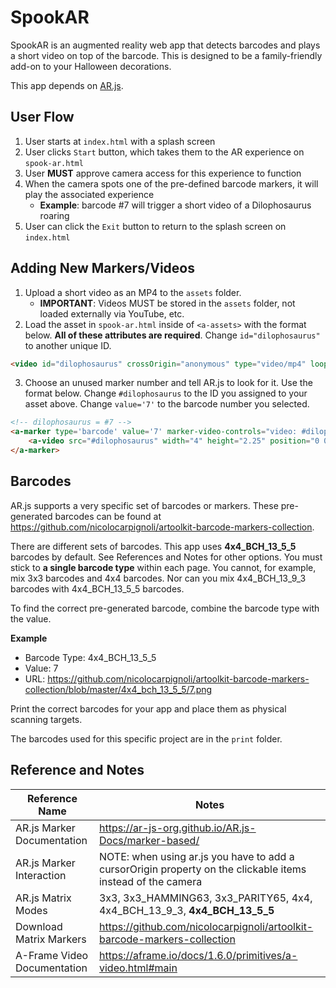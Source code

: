 # SpookAR

SpookAR is an augmented reality web app that detects barcodes and plays a short video on top of the barcode. This is designed to be a family-friendly add-on to your Halloween decorations.

This app depends on [AR.js](https://ar-js-org.github.io/AR.js-Docs/).

## User Flow

1. User starts at ```index.html``` with a splash screen
2. User clicks ```Start``` button, which takes them to the AR experience on ```spook-ar.html```
3. User **MUST** approve camera access for this experience to function
4. When the camera spots one of the pre-defined barcode markers, it will play the associated experience
    - **Example**: barcode #7 will trigger a short video of a Dilophosaurus roaring
5. User can click the ```Exit``` button to return to the splash screen on ```index.html```

## Adding New Markers/Videos

1. Upload a short video as an MP4 to the ```assets``` folder.
    - **IMPORTANT**: Videos MUST be stored in the ```assets``` folder, not loaded externally via YouTube, etc.
2. Load the asset in ```spook-ar.html``` inside of ```<a-assets>``` with the format below. **All of these attributes are required**. Change ```id="dilophosaurus"``` to another unique ID.

```html
<video id="dilophosaurus" crossOrigin="anonymous" type="video/mp4" loop="true" src="assets/dilophosaurus.mp4" playsinline webkit-playsinline controls></video>
```

3. Choose an unused marker number and tell AR.js to look for it. Use the format below. Change ```#dilophosaurus``` to the ID you assigned to your asset above. Change ```value='7'``` to the barcode number you selected.

```html
<!-- dilophosaurus = #7 -->
<a-marker type='barcode' value='7' marker-video-controls="video: #dilophosaurus; autoplay:true" emitevents="true" cursor="rayOrigin: mouse">
    <a-video src="#dilophosaurus" width="4" height="2.25" position="0 0.5 0" rotation="-90 0 0"></a-video>
</a-marker>
```

## Barcodes

AR.js supports a very specific set of barcodes or markers. These pre-generated barcodes can be found at https://github.com/nicolocarpignoli/artoolkit-barcode-markers-collection.

There are different sets of barcodes. This app uses **4x4_BCH_13_5_5** barcodes by default. See References and Notes for other options. You must stick to **a single barcode type** within each page. You cannot, for example, mix 3x3 barcodes and 4x4 barcodes. Nor can you mix 4x4_BCH_13_9_3 barcodes with 4x4_BCH_13_5_5 barcodes.

To find the correct pre-generated barcode, combine the barcode type with the value.

**Example**
- Barcode Type: 4x4_BCH_13_5_5
- Value: 7
- URL: https://github.com/nicolocarpignoli/artoolkit-barcode-markers-collection/blob/master/4x4_bch_13_5_5/7.png

Print the correct barcodes for your app and place them as physical scanning targets.

The barcodes used for this specific project are in the ```print``` folder.

## Reference and Notes

|Reference Name|Notes|
|--------------|-----|
|AR.js Marker Documentation|https://ar-js-org.github.io/AR.js-Docs/marker-based/|
|AR.js Marker Interaction|NOTE: when using ar.js you have to add a cursorOrigin property on the clickable items instead of the camera|
|AR.js Matrix Modes|3x3, 3x3_HAMMING63, 3x3_PARITY65, 4x4, 4x4_BCH_13_9_3, **4x4_BCH_13_5_5**|
|Download Matrix Markers|https://github.com/nicolocarpignoli/artoolkit-barcode-markers-collection|
|A-Frame Video Documentation|https://aframe.io/docs/1.6.0/primitives/a-video.html#main|
